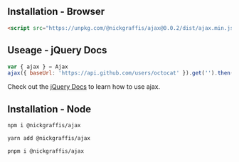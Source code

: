 
## Installation - Browser

```html
<script src="https://unpkg.com/@nickgraffis/ajax@0.0.2/dist/ajax.min.js"></script>
```

## Useage - jQuery Docs

```js
var { ajax } = Ajax
ajax({ baseUrl: 'https://api.github.com/users/octocat' }).get('').then((res) => console.log(res))
```

Check out the [jQuery Docs](https://api.jquery.com/jquery.ajax/) to learn how to use ajax. 
## Installation - Node

```sh
npm i @nickgraffis/ajax
```

```sh
yarn add @nickgraffis/ajax
```

```sh
pnpm i @nickgraffis/ajax
```
